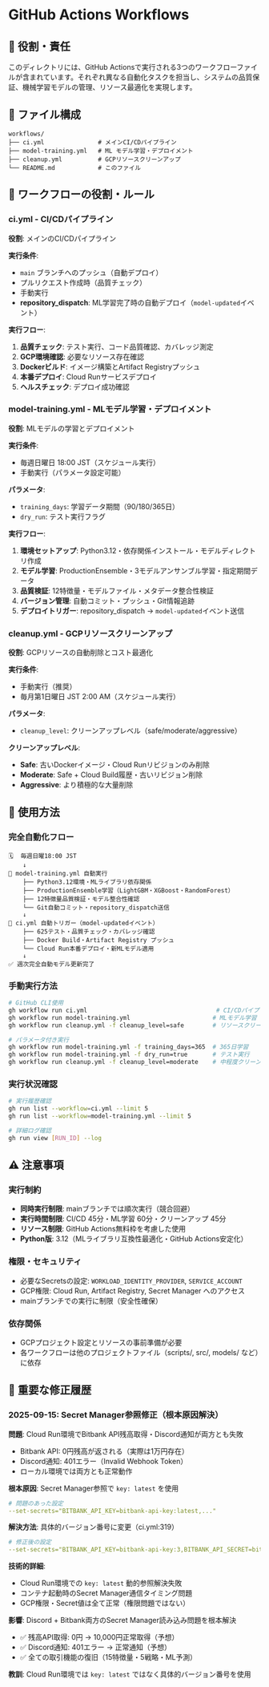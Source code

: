 # GitHub Actions Workflows

## 🎯 役割・責任

このディレクトリには、GitHub Actionsで実行される3つのワークフローファイルが含まれています。それぞれ異なる自動化タスクを担当し、システムの品質保証、機械学習モデルの管理、リソース最適化を実現します。

## 📂 ファイル構成

```
workflows/
├── ci.yml               # メインCI/CDパイプライン
├── model-training.yml   # ML モデル学習・デプロイメント
├── cleanup.yml          # GCPリソースクリーンアップ
└── README.md            # このファイル
```

## 🔧 ワークフローの役割・ルール

### **ci.yml - CI/CDパイプライン**

**役割**: メインのCI/CDパイプライン

**実行条件**:
- `main` ブランチへのプッシュ（自動デプロイ）
- プルリクエスト作成時（品質チェック）
- 手動実行
- **repository_dispatch**: ML学習完了時の自動デプロイ（`model-updated`イベント）

**実行フロー**:
1. **品質チェック**: テスト実行、コード品質確認、カバレッジ測定
2. **GCP環境確認**: 必要なリソース存在確認
3. **Dockerビルド**: イメージ構築とArtifact Registryプッシュ
4. **本番デプロイ**: Cloud Runサービスデプロイ
5. **ヘルスチェック**: デプロイ成功確認

### **model-training.yml - MLモデル学習・デプロイメント**

**役割**: MLモデルの学習とデプロイメント

**実行条件**:
- 毎週日曜日 18:00 JST（スケジュール実行）
- 手動実行（パラメータ設定可能）

**パラメータ**:
- `training_days`: 学習データ期間（90/180/365日）
- `dry_run`: テスト実行フラグ

**実行フロー**:
1. **環境セットアップ**: Python3.12・依存関係インストール・モデルディレクトリ作成
2. **モデル学習**: ProductionEnsemble・3モデルアンサンブル学習・指定期間データ
3. **品質検証**: 12特徴量・モデルファイル・メタデータ整合性検証
4. **バージョン管理**: 自動コミット・プッシュ・Git情報追跡
5. **デプロイトリガー**: repository_dispatch → `model-updated`イベント送信

### **cleanup.yml - GCPリソースクリーンアップ**

**役割**: GCPリソースの自動削除とコスト最適化

**実行条件**:
- 手動実行（推奨）
- 毎月第1日曜日 JST 2:00 AM（スケジュール実行）

**パラメータ**:
- `cleanup_level`: クリーンアップレベル（safe/moderate/aggressive）

**クリーンアップレベル**:
- **Safe**: 古いDockerイメージ・Cloud Runリビジョンのみ削除
- **Moderate**: Safe + Cloud Build履歴・古いリビジョン削除
- **Aggressive**: より積極的な大量削除

## 📝 使用方法

### **完全自動化フロー**

```
🗓️  毎週日曜18:00 JST
    ↓
🤖 model-training.yml 自動実行
    ├── Python3.12環境・MLライブラリ依存関係
    ├── ProductionEnsemble学習（LightGBM・XGBoost・RandomForest）
    ├── 12特徴量品質検証・モデル整合性確認
    └── Git自動コミット・repository_dispatch送信
    ↓
🚀 ci.yml 自動トリガー（model-updatedイベント）
    ├── 625テスト・品質チェック・カバレッジ確認
    ├── Docker Build・Artifact Registry プッシュ
    └── Cloud Run本番デプロイ・新MLモデル適用
    ↓
✅ 週次完全自動モデル更新完了
```

### **手動実行方法**

```bash
# GitHub CLI使用
gh workflow run ci.yml                                    # CI/CDパイプライン
gh workflow run model-training.yml                       # MLモデル学習
gh workflow run cleanup.yml -f cleanup_level=safe        # リソースクリーンアップ

# パラメータ付き実行
gh workflow run model-training.yml -f training_days=365  # 365日学習
gh workflow run model-training.yml -f dry_run=true       # テスト実行
gh workflow run cleanup.yml -f cleanup_level=moderate    # 中程度クリーンアップ
```

### **実行状況確認**

```bash
# 実行履歴確認
gh run list --workflow=ci.yml --limit 5
gh run list --workflow=model-training.yml --limit 5

# 詳細ログ確認
gh run view [RUN_ID] --log
```

## ⚠️ 注意事項

### **実行制約**
- **同時実行制限**: mainブランチでは順次実行（競合回避）
- **実行時間制限**: CI/CD 45分・ML学習 60分・クリーンアップ 45分
- **リソース制限**: GitHub Actions無料枠を考慮した使用
- **Python版**: 3.12（MLライブラリ互換性最適化・GitHub Actions安定化）

### **権限・セキュリティ**
- 必要なSecretsの設定: `WORKLOAD_IDENTITY_PROVIDER`, `SERVICE_ACCOUNT`
- GCP権限: Cloud Run, Artifact Registry, Secret Manager へのアクセス
- mainブランチでの実行に制限（安全性確保）

### **依存関係**
- GCPプロジェクト設定とリソースの事前準備が必要
- 各ワークフローは他のプロジェクトファイル（scripts/, src/, models/ など）に依存

## 🔧 重要な修正履歴

### **2025-09-15: Secret Manager参照修正（根本原因解決）**

**問題**: Cloud Run環境でBitbank API残高取得・Discord通知が両方とも失敗
- Bitbank API: 0円残高が返される（実際は1万円存在）
- Discord通知: 401エラー（Invalid Webhook Token）
- ローカル環境では両方とも正常動作

**根本原因**: Secret Manager参照で `key: latest` を使用
```yaml
# 問題のあった設定
--set-secrets="BITBANK_API_KEY=bitbank-api-key:latest,..."
```

**解決方法**: 具体的バージョン番号に変更（ci.yml:319）
```yaml
# 修正後の設定
--set-secrets="BITBANK_API_KEY=bitbank-api-key:3,BITBANK_API_SECRET=bitbank-api-secret:3,DISCORD_WEBHOOK_URL=discord-webhook-url:5"
```

**技術的詳細**:
- Cloud Run環境での `key: latest` 動的参照解決失敗
- コンテナ起動時のSecret Manager通信タイミング問題
- GCP権限・Secret値は全て正常（権限問題ではない）

**影響**: Discord + Bitbank両方のSecret Manager読み込み問題を根本解決
- ✅ 残高API取得: 0円 → 10,000円正常取得（予想）
- ✅ Discord通知: 401エラー → 正常通知（予想）
- ✅ 全ての取引機能の復旧（15特徴量・5戦略・ML予測）

**教訓**: Cloud Run環境では `key: latest` ではなく具体的バージョン番号を使用